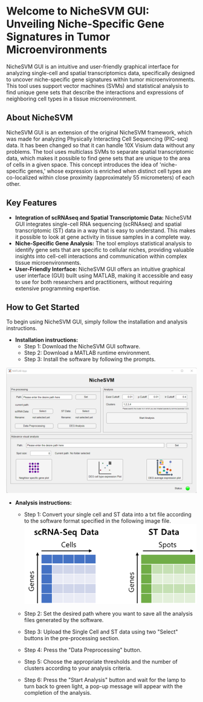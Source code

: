# Welcome to NicheSVM GUI: Unveiling Niche-Specific Gene Signatures in Tumor Microenvironments

NicheSVM GUI is an intuitive and user-friendly graphical interface for analyzing single-cell and spatial transcriptomics data, specifically designed to uncover niche-specific gene signatures within tumor microenvironments. This tool uses support vector machines (SVMs) and statistical analysis to find unique gene sets that describe the interactions and expressions of neighboring cell types in a tissue microenvironment.

## About NicheSVM

NicheSVM GUI is an extension of the original NicheSVM framework, which was made for analyzing Physically Interacting Cell Sequencing (PIC-seq) data. It has been changed so that it can handle 10X Visium data without any problems. The tool uses multiclass SVMs to separate spatial transcriptomic data, which makes it possible to find gene sets that are unique to the area of cells in a given space. This concept introduces the idea of 'niche-specific genes,' whose expression is enriched when distinct cell types are co-localized within close proximity (approximately 55 micrometers) of each other.

## Key Features

- **Integration of scRNAseq and Spatial Transcriptomic Data:** NicheSVM GUI integrates single-cell RNA sequencing (scRNAseq) and spatial transcriptomic (ST) data in a way that is easy to understand. This makes it possible to look at gene activity in tissue samples in a complete way.
 
- **Niche-Specific Gene Analysis:** The tool employs statistical analysis to identify gene sets that are specific to cellular niches, providing valuable insights into cell-cell interactions and communication within complex tissue microenvironments.
 
- **User-Friendly Interface:** NicheSVM GUI offers an intuitive graphical user interface (GUI) built using MATLAB, making it accessible and easy to use for both researchers and practitioners, without requiring extensive programming expertise.

## How to Get Started

To begin using NicheSVM GUI, simply follow the installation and analysis instructions.

- **Installation instructions:**
  - Step 1: Download the NicheSVM GUI software.
  - Step 2: Download a MATLAB runtime environment.
  - Step 3: Install the software by following the prompts.



![NicheSVM GUI Screenshot](resources/GUI_v2.png)

- **Analysis instructions:**
  - Step 1: Convert your single cell and ST data into a txt file according to the software format specified in the following image file.
![scRNA & ST data](resources/sc_st_data.png)

  - Step 2: Set the desired path where you want to save all the analysis files generated by the software.
  - Step 3: Upload the Single Cell and ST data using two "Select" buttons in the pre-processing section.
  - Step 4: Press the "Data Preprocessing" button.
  - Step 5: Choose the appropriate thresholds and the number of clusters according to your analysis criteria.
  - Step 6: Press the "Start Analysis" button and wait for the lamp to turn back to green light, a pop-up message will appear with the completion of the analysis.
